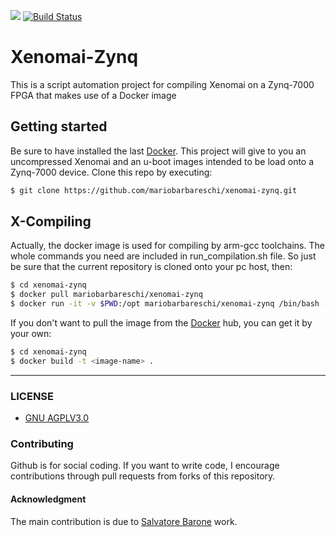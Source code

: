 [![](https://images.microbadger.com/badges/image/mariobarbareschi/xenomai-zynq.svg)](https://microbadger.com/images/mariobarbareschi/xenomai-zynq "Get your own image badge on microbadger.com") [![Build Status](https://travis-ci.org/mariobarbareschi/xenomai-zynq.svg?branch=master)](https://travis-ci.org/mariobarbareschi/xenomai-zynq)
# Xenomai-Zynq
This is a script automation project for compiling Xenomai on a Zynq-7000 FPGA that makes use of a Docker image

## Getting started
Be sure to have installed the last [Docker]. This project will give to you an uncompressed Xenomai and an u-boot images intended to be load onto a Zynq-7000 device.
Clone this repo by executing:
```sh
$ git clone https://github.com/mariobarbareschi/xenomai-zynq.git
```

## X-Compiling
Actually, the docker image is used for compiling by arm-gcc toolchains. The whole commands you need are included in run_compilation.sh file. So just be sure that the current repository is cloned onto your pc host, then:
```sh
$ cd xenomai-zynq
$ docker pull mariobarbareschi/xenomai-zynq
$ docker run -it -v $PWD:/opt mariobarbareschi/xenomai-zynq /bin/bash -c "cd /opt; ./run_compilation.sh"
```

If you don't want to pull the image from the [Docker] hub, you can get it by your own:

```sh
$ cd xenomai-zynq
$ docker build -t <image-name> .
```

---------
### LICENSE
* [GNU AGPLV3.0](https://www.gnu.org/licenses/licenses.html)
### Contributing
Github is for social coding.
If you want to write code, I encourage contributions through pull requests from forks of this repository.

#### Acknowledgment
The main contribution is due to [Salvatore Barone] work.

   [Docker]: <https://docker.com>
   [Salvatore Barone]: <https://github.com/SalvatoreBarone>

